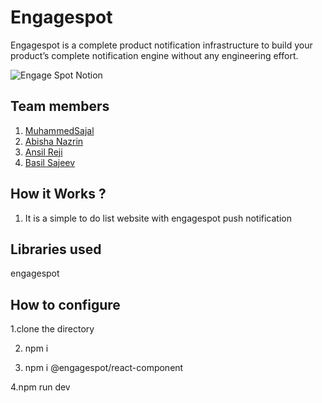 # Engagespot
Engagespot is a complete product notification infrastructure to build your product’s complete notification engine without any engineering effort.

![Engage Spot Notion](https://user-images.githubusercontent.com/64391274/230778611-64589571-eaaa-4677-b115-7626978dd856.png)

## Team members
1. [MuhammedSajal](https://github.com/MUHAMMEDSAJAL)
2. [Abisha Nazrin](https://github.com/abishaNazrin)
3. [Ansil Reji](https://github.com/ansil_reji)
4. [Basil Sajeev](https://github.com/basilsajeev123)

## How it Works ?
1. It is a simple to do list website with engagespot push notification


## Libraries used

engagespot

## How to configure

1.clone the directory

2. npm i 

3. npm i @engagespot/react-component

4.npm run dev
